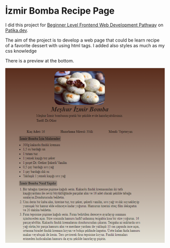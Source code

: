 # İzmir Bomba Recipe Page

I did this project for [Beginner Level Frontend Web Development Pathway](https://academy.patika.dev/paths/baslangic-seviye-frontend-web-development-patikasi "course") on [Patika.dev](https://www.patika.dev/ "educational site").

The aim of the project is to develop a web page that could be learn recipe of a favorite dessert with using html tags. I added also styles as much as my css knowledge

There is a preview at the bottom.

![](/img/screen-shoot.png)
